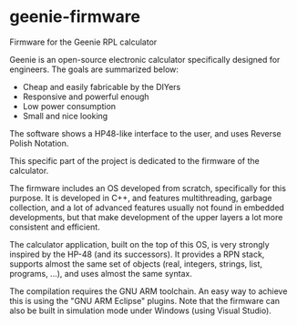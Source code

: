 # geenie-firmware
Firmware for the Geenie RPL calculator

Geenie is an open-source electronic calculator specifically designed for engineers.
The goals are summarized below:
- Cheap and easily fabricable by the DIYers
- Responsive and powerful enough
- Low power consumption
- Small and nice looking

The software shows a HP48-like interface to the user, and uses Reverse Polish Notation.

This specific part of the project is dedicated to the firmware of the calculator.

The firmware includes an OS developed from scratch, specifically for this purpose. It is developed in C++, and features multithreading, garbage collection, and a lot of advanced features usually not found in embedded developments, but that make development of the upper layers a lot more consistent and efficient.

The calculator application, built on the top of this OS, is very strongly inspired by the HP-48 (and its successors). It provides a RPN stack, supports almost the same set of objects (real, integers, strings, list, programs, ...), and uses almost the same syntax.

The compilation requires the GNU ARM toolchain. An easy way to achieve this is using the "GNU ARM Eclipse" plugins. Note that the firmware can also be built in simulation mode under Windows (using Visual Studio).
